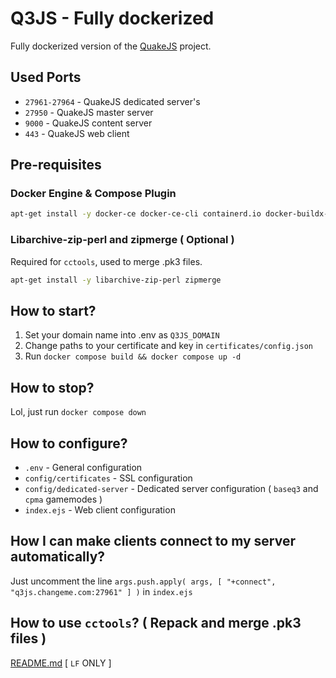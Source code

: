 # Q3JS - Fully dockerized
Fully dockerized version of the [QuakeJS](https://github.com/unknown-gd/quakejs) project.

## Used Ports
* `27961-27964` - QuakeJS dedicated server's
* `27950` - QuakeJS master server
* `9000` - QuakeJS content server
* `443` - QuakeJS web client

## Pre-requisites
### Docker Engine & Compose Plugin
```bash
apt-get install -y docker-ce docker-ce-cli containerd.io docker-buildx-plugin docker-compose-plugin
```
### Libarchive-zip-perl and zipmerge ( Optional )
Required for `cctools`, used to merge .pk3 files.
```bash
apt-get install -y libarchive-zip-perl zipmerge
```

## How to start?
1. Set your domain name into .env as `Q3JS_DOMAIN`
2. Change paths to your certificate and key in `certificates/config.json`
3. Run `docker compose build && docker compose up -d`

## How to stop?
Lol, just run `docker compose down`

## How to configure?
* `.env` - General configuration
* `config/certificates` - SSL configuration
* `config/dedicated-server` - Dedicated server configuration ( `baseq3` and `cpma` gamemodes )
* `index.ejs` - Web client configuration

## How I can make clients connect to my server automatically?
Just uncomment the line `args.push.apply( args, [ "+connect", "q3js.changeme.com:27961" ] )` in `index.ejs`

## How to use `cctools`? ( Repack and merge .pk3 files )
[README.md](./cctools/README.md) [ `LF` ONLY ]
